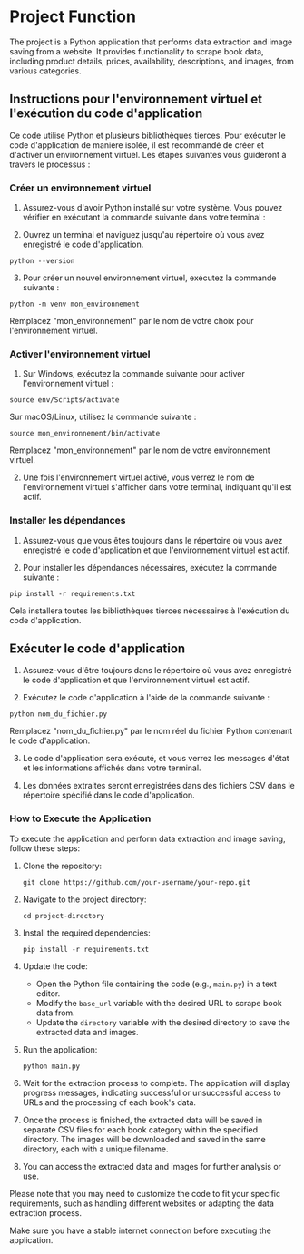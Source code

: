 # Project Function

The project is a Python application that performs data extraction and image saving from a website. It provides functionality to scrape book data, including product details, prices, availability, descriptions, and images, from various categories.


## **Instructions pour l'environnement virtuel et l'exécution du code d'application**

Ce code utilise Python et plusieurs bibliothèques tierces. Pour exécuter le code d'application de manière isolée, il est recommandé de créer et d'activer un environnement virtuel. Les étapes suivantes vous guideront à travers le processus :

### **Créer un environnement virtuel**

1.   Assurez-vous d'avoir Python installé sur votre système. Vous pouvez vérifier en exécutant la commande suivante dans votre terminal :

2.   Ouvrez un terminal et naviguez jusqu'au répertoire où vous avez enregistré le code d'application.

```
python --version
```

3. Pour créer un nouvel environnement virtuel, exécutez la commande suivante :

```
python -m venv mon_environnement

```
Remplacez "mon_environnement" par le nom de votre choix pour l'environnement virtuel.

### **Activer l'environnement virtuel**
1. Sur Windows, exécutez la commande suivante pour activer l'environnement virtuel :

```
source env/Scripts/activate

```
Sur macOS/Linux, utilisez la commande suivante :


```
source mon_environnement/bin/activate

```
Remplacez "mon_environnement" par le nom de votre environnement virtuel.

2. Une fois l'environnement virtuel activé, vous verrez le nom de l'environnement virtuel s'afficher dans votre terminal, indiquant qu'il est actif.

### **Installer les dépendances**
1. Assurez-vous que vous êtes toujours dans le répertoire où vous avez enregistré le code d'application et que l'environnement virtuel est actif.

2. Pour installer les dépendances nécessaires, exécutez la commande suivante :


```
pip install -r requirements.txt
```

Cela installera toutes les bibliothèques tierces nécessaires à l'exécution du code d'application.

## **Exécuter le code d'application**
1. Assurez-vous d'être toujours dans le répertoire où vous avez enregistré le code d'application et que l'environnement virtuel est actif.

2. Exécutez le code d'application à l'aide de la commande suivante :


```
python nom_du_fichier.py

```
Remplacez "nom_du_fichier.py" par le nom réel du fichier Python contenant le code d'application.

3. Le code d'application sera exécuté, et vous verrez les messages d'état et les informations affichés dans votre terminal.

4. Les données extraites seront enregistrées dans des fichiers CSV dans le répertoire spécifié dans le code d'application.



### How to Execute the Application

To execute the application and perform data extraction and image saving, follow these steps:

1. Clone the repository: 
   ```
   git clone https://github.com/your-username/your-repo.git
   ```

2. Navigate to the project directory:
   ```
   cd project-directory
   ```

3. Install the required dependencies:
   ```
   pip install -r requirements.txt
   ```

4. Update the code:
   - Open the Python file containing the code (e.g., `main.py`) in a text editor.
   - Modify the `base_url` variable with the desired URL to scrape book data from.
   - Update the `directory` variable with the desired directory to save the extracted data and images.

5. Run the application:
   ```
   python main.py
   ```

6. Wait for the extraction process to complete. The application will display progress messages, indicating successful or unsuccessful access to URLs and the processing of each book's data.

7. Once the process is finished, the extracted data will be saved in separate CSV files for each book category within the specified directory. The images will be downloaded and saved in the same directory, each with a unique filename.

8. You can access the extracted data and images for further analysis or use.

Please note that you may need to customize the code to fit your specific requirements, such as handling different websites or adapting the data extraction process.

Make sure you have a stable internet connection before executing the application.
